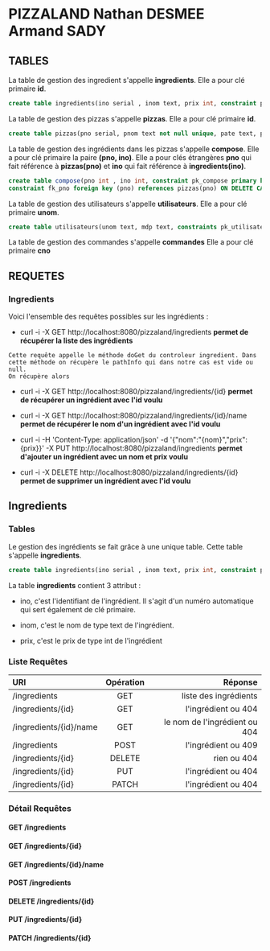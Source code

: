 # PIZZALAND Nathan DESMEE Armand SADY

## TABLES

La table de gestion des ingredient s'appelle **ingredients**.
Elle a pour clé primaire **id**.

```sql
create table ingredients(ino serial , inom text, prix int, constraint pk_ingredients primary key (ino));
```

La table de gestion des pizzas s'appelle **pizzas**.
Elle a pour clé primaire **id**.

```sql
create table pizzas(pno serial, pnom text not null unique, pate text, prixBase int, constraint pk_pizzas primary key (pno));
```

La table de gestion des ingrédients dans les pizzas s'appelle **compose**.
Elle a pour clé primaire la paire **(pno, ino)**.
Elle a pour clés étrangères **pno** qui fait référence à **pizzas(pno)** et **ino** qui fait référence à **ingredients(ino)**.

```sql
create table compose(pno int , ino int, constraint pk_compose primary key (pno, ino), 
constraint fk_pno foreign key (pno) references pizzas(pno) ON DELETE CASCADE ON UPDATE CASCADE, constraint fk_ino foreign key (ino) references ingredients(ino) ON DELETE CASCADE ON UPDATE CASCADE);
```

La table de gestion des utilisateurs s'appelle **utilisateurs**.
Elle a pour clé primaire **unom**.

```sql
create table utilisateurs(unom text, mdp text, constraints pk_utilisateurs primary key (nom));
```

La table de gestion des commandes s'appelle **commandes**
Elle a pour clé primaire **cno**

## REQUETES

### Ingredients

Voici l'ensemble des requêtes possibles sur les ingrédients :


- curl -i -X GET http://localhost:8080/pizzaland/ingredients **permet de récupérer la liste des ingrédients**

```
Cette requête appelle le méthode doGet du controleur ingredient. Dans cette méthode on récupère le pathInfo qui dans notre cas est vide ou null.
On récupère alors 
```



- curl -i -X GET http://localhost:8080/pizzaland/ingredients/{id} **permet de récupérer un ingrédient avec l'id voulu**



- curl -i -X GET http://localhost:8080/pizzaland/ingredients/{id}/name **permet de récupérer le nom d'un ingrédient avec l'id voulu**



- curl -i -H 'Content-Type: application/json' -d '{"nom":"{nom}","prix":{prix}}' -X PUT http://localhost:8080/pizzaland/ingredients **permet d'ajouter un ingrédient avec un nom et prix voulu**


- curl -i -X DELETE http://localhost:8080/pizzaland/ingredients/{id} **permet de supprimer un ingrédient avec l'id voulu**

## Ingredients

### Tables

Le gestion des ingrédients se fait grâce à une unique table.
Cette table s'appelle **ingredients**.

```sql
create table ingredients(ino serial , inom text, prix int, constraint pk_ingredients primary key (ino));
```

La table **ingredients** contient 3 attribut :

- ino, c'est l'identifiant de l'ingrédient. Il s'agit d'un numéro 
automatique qui sert également de clé primaire.

- inom, c'est le nom de type text de l'ingrédient.

- prix, c'est le prix de type int de l'ingrédient

### Liste Requêtes

| URI  | Opération | Réponse |
| :--- |:---------:| ----:|
| /ingredients | GET | liste des ingrédients |
| /ingredients/{id} | GET | l'ingrédient ou 404 |
| /ingredients/{id}/name | GET | le nom de l'ingrédient ou 404 |
| /ingredients | POST | l'ingrédient ou 409 |
| /ingredients/{id} | DELETE | rien ou 404 |
| /ingredients/{id} | PUT | l'ingrédient ou 404 |
| /ingredients/{id} | PATCH | l'ingrédient ou 404 |

### Détail Requêtes

#### GET /ingredients

#### GET /ingredients/{id}

#### GET /ingredients/{id}/name

#### POST /ingredients

#### DELETE /ingredients/{id}

#### PUT /ingredients/{id}

#### PATCH /ingredients/{id}
